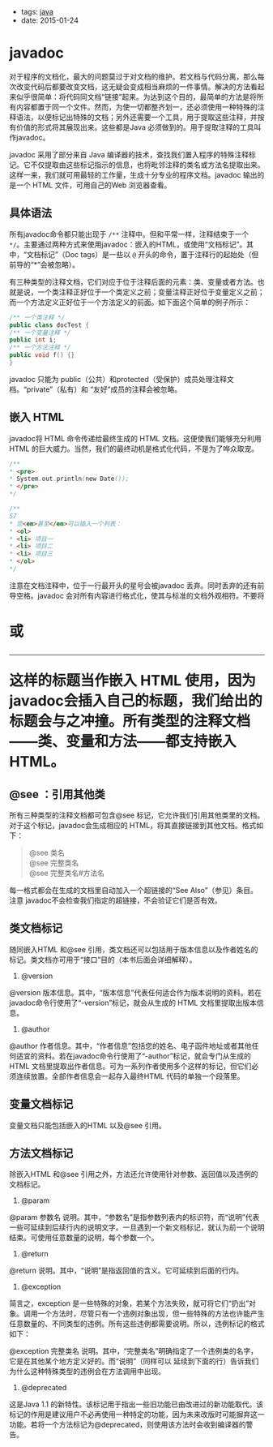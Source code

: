- tags: [java](/tags.md#java)
- date: 2015-01-24

# javadoc

对于程序的文档化，最大的问题莫过于对文档的维护。若文档与代码分离，那么每次改变代码后都要改变文档，这无疑会变成相当麻烦的一件事情。解决的方法看起来似乎很简单：将代码同文档“链接”起来。为达到这个目的，最简单的方法是将所有内容都置于同一个文件。然而，为使一切都整齐划一，还必须使用一种特殊的注释语法，以便标记出特殊的文档；另外还需要一个工具，用于提取这些注释，并按有价值的形式将其展现出来。这些都是Java 必须做到的。用于提取注释的工具叫作javadoc。

javadoc 采用了部分来自 Java 编译器的技术，查找我们置入程序的特殊注释标记。它不仅提取由这些标记指示的信息，也将毗邻注释的类名或方法名提取出来。这样一来，我们就可用最轻的工作量，生成十分专业的程序文档。javadoc 输出的是一个 HTML 文件，可用自己的Web 浏览器查看。

## 具体语法

所有javadoc命令都只能出现于 `/**` 注释中。但和平常一样，注释结束于一个 `*/`。主要通过两种方式来使用javadoc：嵌入的HTML，或使用“文档标记”。其中，“文档标记”（Doc tags）是一些以 `@` 开头的命令，置于注释行的起始处（但前导的“*”会被忽略）。

有三种类型的注释文档，它们对应于位于注释后面的元素：类、变量或者方法。也就是说，一个类注释正好位于一个类定义之前；变量注释正好位于变量定义之前；而一个方法定义正好位于一个方法定义的前面。如下面这个简单的例子所示：

```java
/** 一个类注释 */
public class docTest {
/** 一个变量注释 */
public int i;
/** 一个方法注释 */
public void f() {}
}

```

javadoc 只能为 public（公共）和protected（受保护）成员处理注释文档。“private”（私有）和
“友好”成员的注释会被忽略。

## 嵌入 HTML

javadoc将 HTML 命令传递给最终生成的 HTML 文档。这便使我们能够充分利用HTML 的巨大威力。当然，我们的最终动机是格式化代码，不是为了哗众取宠。

```java
/**
* <pre>
* System.out.println(new Date());
* </pre>
*/

```

```java
/**
57
* 您<em>甚至</em>可以插入一个列表：
* <ol>
* <li> 项目一
* <li> 项目二
* <li> 项目三
* </ol>
*/

```

注意在文档注释中，位于一行最开头的星号会被javadoc 丢弃。同时丢弃的还有前导空格。javadoc 会对所有内容进行格式化，使其与标准的文档外观相符。不要将<h1>或<hr>这样的标题当作嵌入 HTML 使用，因为
javadoc会插入自己的标题，我们给出的标题会与之冲撞。所有类型的注释文档——类、变量和方法——都支持嵌入 HTML。

## @see ：引用其他类

所有三种类型的注释文档都可包含@see 标记，它允许我们引用其他类里的文档。对于这个标记，javadoc会生成相应的 HTML，将其直接链接到其他文档。格式如下：

> @see 类名<br/>
@see 完整类名<br/>
@see 完整类名#方法名
> 

每一格式都会在生成的文档里自动加入一个超链接的“See Also”（参见）条目。注意 javadoc不会检查我们指定的超链接，不会验证它们是否有效。

## 类文档标记

随同嵌入HTML 和@see 引用，类文档还可以包括用于版本信息以及作者姓名的标记。类文档亦可用于“接口”目的（本书后面会详细解释）。

1. @version

@version 版本信息。其中，“版本信息”代表任何适合作为版本说明的资料。若在 javadoc命令行使用了“-version”标记，就会从生成的 HTML 文档里提取出版本信息。

1. @author

@author 作者信息。其中，“作者信息”包括您的姓名、电子函件地址或者其他任何适宜的资料。若在javadoc命令行使用了“-author”标记，就会专门从生成的HTML 文档里提取出作者信息。可为一系列作者使用多个这样的标记，但它们必须连续放置。全部作者信息会一起存入最终HTML 代码的单独一个段落里。

## 变量文档标记

变量文档只能包括嵌入的HTML 以及@see 引用。

## 方法文档标记

除嵌入HTML 和@see 引用之外，方法还允许使用针对参数、返回值以及违例的文档标记。

1. @param

@param 参数名 说明。其中，“参数名”是指参数列表内的标识符，而“说明”代表一些可延续到后续行内的说明文字。一旦遇到一个新文档标记，就认为前一个说明结束。可使用任意数量的说明，每个参数一个。

1. @return

@return 说明。其中，“说明”是指返回值的含义。它可延续到后面的行内。

1. @exception

简言之，exception 是一些特殊的对象，若某个方法失败，就可将它们“扔出”对象。调用一个方法时，尽管只有一个违例对象出现，但一些特殊的方法也许能产生任意数量的、不同类型的违例。所有这些违例都需要说明。所以，违例标记的格式如下：

@exception 完整类名 说明。其中，“完整类名”明确指定了一个违例类的名字，它是在其他某个地方定义好的。而“说明”（同样可以
延续到下面的行）告诉我们为什么这种特殊类型的违例会在方法调用中出现。

1. @deprecated

这是Java 1.1 的新特性。该标记用于指出一些旧功能已由改进过的新功能取代。该标记的作用是建议用户不必再使用一种特定的功能，因为未来改版时可能摒弃这一功能。若将一个方法标记为@deprecated，则使用该方法时会收到编译器的警告。